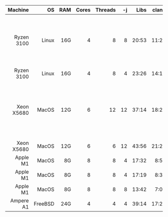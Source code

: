 Machine   | OS    | RAM | Cores | Threads | -j | Libs | clang | flang | Notes
---------:|------:|----:|------:|--------:|---:|-----:|------:|------:|------ 
Ryzen 3100  | Linux | 16G |     4 |       8 |  8 | 20:53|11:24  | fail  | Ran out of RAM during flang compilation (Maximum resident set size 5,685,444 Kb)
Ryzen 3100   | Linux | 16G |     4 |       8 |  4 | 23:26| 14:12 | 23:27 | 
Xeon X5680| MacOS | 12G |     6 |      12 | 12 | 37:14| 18:22 | fail  | Ran out of RAM during flang compilation (Maximum resident set size 4,685,930,496 bytes)
Xeon X5680| MacOS | 12G |     6 |       6 | 12 |43:56 |21:28  |39:28  |
Apple M1  | MacOS |  8G |     8 |       8 |  4 |17:32 | 8:51  |  25:12| Passive cooling
Apple M1  | MacOS |  8G |     8 |       8 |  4 |17:19 | 8:32  |  22:28| Laptop external cooler
Apple M1  | MacOS |  8G |     8 |       8 |  8 |13:42 | 7:03  |3:01:51| Passive cooling
Ampere A1 |FreeBSD| 24G |     4 |       4 |  4 |39:14 | 17:24 | 34:17 | 

